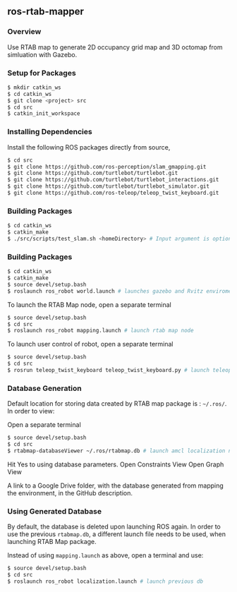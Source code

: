 ## ros-rtab-mapper

### Overview

Use RTAB map to generate 2D occupancy grid map and 3D octomap from simluation with Gazebo.

### Setup for Packages
```bash
$ mkdir catkin_ws
$ cd catkin_ws
$ git clone <project> src
$ cd src
$ catkin_init_workspace
```

### Installing Dependencies
Install the following ROS packages directly from source,
```bash
$ cd src
$ git clone https://github.com/ros-perception/slam_gmapping.git
$ git clone https://github.com/turtlebot/turtlebot.git
$ git clone https://github.com/turtlebot/turtlebot_interactions.git
$ git clone https://github.com/turtlebot/turtlebot_simulator.git
$ git clone https://github.com/ros-teleop/teleop_twist_keyboard.git
```

### Building Packages
```bash
$ cd catkin_ws
$ catkin_make
$ ./src/scripts/test_slam.sh <homeDirectory> # Input argument is optional - should be a path to the catkin\_ws folder
```

### Building Packages
```bash
$ cd catkin_ws
$ catkin_make
$ source devel/setup.bash
$ roslaunch ros_robot world.launch # launches gazebo and Rvitz enviroment
```

To launch the RTAB Map node, open a separate terminal
```bash
$ source devel/setup.bash
$ cd src
$ roslaunch ros_robot mapping.launch # launch rtab map node
```

To launch user control of robot, open a separate terminal
```bash
$ source devel/setup.bash
$ cd src
$ rosrun teleop_twist_keyboard teleop_twist_keyboard.py # launch teleop keyboard control for robot
```

### Database Generation
Default location for storing data created by RTAB map package is : ```~/.ros/```. In order to view:

Open a separate terminal
```bash
$ source devel/setup.bash
$ cd src
$ rtabmap-databaseViewer ~/.ros/rtabmap.db # launch amcl localization node
```
Hit Yes to using database parameters.
Open Constraints View
Open Graph View

A link to a Google Drive folder, with the database generated from mapping the environment, in the GitHub description.

### Using Generated Database
By default, the database is deleted upon launching ROS again. In order to use the previous ```rtabmap.db```, a different launch file needs to be used, when launching RTAB Map package.

Instead of using ```mapping.launch``` as above, open a terminal and use:
```bash
$ source devel/setup.bash
$ cd src
$ roslaunch ros_robot localization.launch # launch previous db
```


